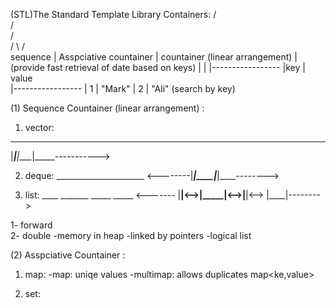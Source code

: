 (STL)The Standard Template Library Containers:
               /           \
              /             \
             /               \
            /                 \ 
           /                   \
     sequence         |        Asspciative
    countainer        |          countainer
(linear arrangement)  |      (provide fast retrieval of date based on keys)
<vector>              |       <set>
<deque>               |       <map>
<list>                |-----------------
<stack>               |key    | value  
                      |-----------------
                      |  1    | "Mark" 
                      |  2    | "Ali"      (search by key)



(1) Sequence Countainer (linear arrangement) :
1) vector:
____________________
|___|____|____|_____----------->

2) deque:
         ______________________
<--------|_____|____|_____|____-------->

3) list:
          ____     _______    _____       _____
<------- |____|<-->|_____|<-->|____|<--> |____|-------->

1- forward         
2- double
-memory in heap
-linked by pointers
-logical list


(2) Asspciative Countainer :
1) map:
-map: uniqe values
-multimap: allows duplicates
map<ke,value>

2) set: